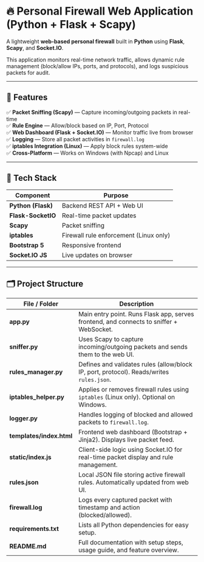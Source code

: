 # 🔥 Personal Firewall Web Application (Python + Flask + Scapy)

A lightweight **web-based personal firewall** built in **Python** using **Flask**, **Scapy**, and **Socket.IO**.

This application monitors real-time network traffic, allows dynamic rule management (block/allow IPs, ports, and protocols), and logs suspicious packets for audit.

---

## 🚀 Features

✅ **Packet Sniffing (Scapy)** — Capture incoming/outgoing packets in real-time  
✅ **Rule Engine** — Allow/block based on IP, Port, Protocol  
✅ **Web Dashboard (Flask + Socket.IO)** — Monitor traffic live from browser  
✅ **Logging** — Store all packet activities in `firewall.log`  
✅ **iptables Integration (Linux)** — Apply block rules system-wide  
✅ **Cross-Platform** — Works on Windows (with Npcap) and Linux  

---

## 🧩 Tech Stack

| Component | Purpose |
|------------|----------|
| **Python (Flask)** | Backend REST API + Web UI |
| **Flask-SocketIO** | Real-time packet updates |
| **Scapy** | Packet sniffing |
| **iptables** | Firewall rule enforcement (Linux only) |
| **Bootstrap 5** | Responsive frontend |
| **Socket.IO JS** | Live updates on browser |

---

## 🗂 Project Structure
| File / Folder | Description |
|----------------|--------------|
| **app.py** | Main entry point. Runs Flask app, serves frontend, and connects to sniffer + WebSocket. |
| **sniffer.py** | Uses Scapy to capture incoming/outgoing packets and sends them to the web UI. |
| **rules_manager.py** | Defines and validates rules (allow/block IP, port, protocol). Reads/writes `rules.json`. |
| **iptables_helper.py** | Applies or removes firewall rules using `iptables` (Linux only). Optional on Windows. |
| **logger.py** | Handles logging of blocked and allowed packets to `firewall.log`. |
| **templates/index.html** | Frontend web dashboard (Bootstrap + Jinja2). Displays live packet feed. |
| **static/index.js** | Client-side logic using Socket.IO for real-time packet display and rule management. |
| **rules.json** | Local JSON file storing active firewall rules. Automatically updated from web UI. |
| **firewall.log** | Logs every captured packet with timestamp and action (blocked/allowed). |
| **requirements.txt** | Lists all Python dependencies for easy setup. |
| **README.md** | Full documentation with setup steps, usage guide, and feature overview. |


